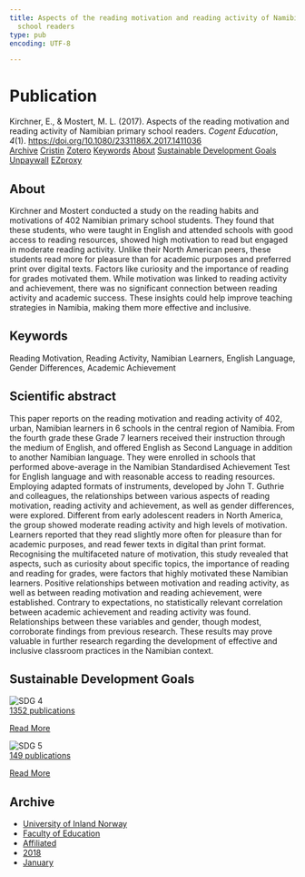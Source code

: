 ```yaml
---
title: Aspects of the reading motivation and reading activity of Namibian primary
  school readers
type: pub
encoding: UTF-8

---
```

<h1>Publication</h1>
<article id="csl-bib-container-GCUWF2PF" class="csl-bib-container">
  <div class="csl-bib-body"> <div class="csl-entry">Kirchner, E., &#38; Mostert, M. L. (2017). Aspects of the reading motivation and reading activity of Namibian primary school readers. <i>Cogent Education</i>, <i>4</i>(1). <a href="https://doi.org/10.1080/2331186X.2017.1411036">https://doi.org/10.1080/2331186X.2017.1411036</a></div> </div>
  <div class="csl-bib-buttons">
    <a href="#taxonomy-article-GCUWF2PF" alt="archive" class="csl-bib-button">Archive</a>
    <a href="https://app.cristin.no/results/show.jsf?id=1536097" alt="Cristin" class="csl-bib-button">Cristin</a>
    <a href="http://zotero.org/groups/5881554/items/GCUWF2PF" alt="Zotero" class="csl-bib-button">Zotero</a>
    <a href="#keywords-article-GCUWF2PF" alt="keywords" class="csl-bib-button">Keywords</a>
    <a href="#about-article-GCUWF2PF" alt="about_pub" class="csl-bib-button">About</a>
    <a href="#sdg-article-GCUWF2PF" alt="sdg" class="csl-bib-button">Sustainable Development Goals</a>
    <a href="https://doi.org/10.1080/2331186x.2017.1411036" alt="Unpaywall" class="csl-bib-button">Unpaywall</a>
    <a href="https://doi.org/10.1080/2331186x.2017.1411036" alt="EZproxy" class="csl-bib-button">EZproxy</a>
  </div>
  <div id="csl-bib-meta-container-GCUWF2PF"></div>
</article>
<div id="csl-bib-meta-GCUWF2PF" class="csl-bib-meta">
  <article id="about-article-GCUWF2PF" class="about_pub-article">
    <h1>About</h1>
    Kirchner and Mostert conducted a study on the reading habits and motivations of 402 Namibian primary school students. They found that these students, who were taught in English and attended schools with good access to reading resources, showed high motivation to read but engaged in moderate reading activity. Unlike their North American peers, these students read more for pleasure than for academic purposes and preferred print over digital texts. Factors like curiosity and the importance of reading for grades motivated them. While motivation was linked to reading activity and achievement, there was no significant connection between reading activity and academic success. These insights could help improve teaching strategies in Namibia, making them more effective and inclusive.
  </article>
  <article id="keywords-article-GCUWF2PF" class="keywords-article">
    <h1>Keywords</h1>
    Reading Motivation, Reading Activity, Namibian Learners, English Language, Gender Differences, Academic Achievement
  </article>
  <article id="abstract-article-GCUWF2PF" class="abstract-article">
    <h1>Scientific abstract</h1>
    This paper reports on the reading motivation and reading activity of 402, urban, Namibian learners in 6 schools in the central region of Namibia. From the fourth grade these Grade 7 learners received their instruction through the medium of English, and offered English as Second Language in addition to another Namibian language. They were enrolled in schools that performed above-average in the Namibian Standardised Achievement Test for English language and with reasonable access to reading resources. Employing adapted formats of instruments, developed by John T. Guthrie and colleagues, the relationships between various aspects of reading motivation, reading activity and achievement, as well as gender differences, were explored. Different from early adolescent readers in North America, the group showed moderate reading activity and high levels of motivation. Learners reported that they read slightly more often for pleasure than for academic purposes, and read fewer texts in digital than print format. Recognising the multifaceted nature of motivation, this study revealed that aspects, such as curiosity about specific topics, the importance of reading and reading for grades, were factors that highly motivated these Namibian learners. Positive relationships between motivation and reading activity, as well as between reading motivation and reading achievement, were established. Contrary to expectations, no statistically relevant correlation between academic achievement and reading activity was found. Relationships between these variables and gender, though modest, corroborate findings from previous research. These results may prove valuable in further research regarding the development of effective and inclusive classroom practices in the Namibian context.
  </article>
  <article id="sdg-article-GCUWF2PF" class="sdg-article">
    <h1>Sustainable Development Goals</h1>
    <div class="sdg-container"><div id="sdg4" class="sdg">
        <img src="{{< params subfolder >}}images/sdg/sdg04_en.png" class="image" alt="SDG 4">
        <div class="sdg-overlay">
          <a href="{{< params subfolder >}}en/archive/?sdg=4#archive" class="sdg-publication-count"><span>1352</span> publications</a>
          <p><a href="https://sdgs.un.org/goals/goal4" class="sdg-read-more">Read More</a></p>
        </div>
      </div> <div id="sdg5" class="sdg">
        <img src="{{< params subfolder >}}images/sdg/sdg05_en.png" class="image" alt="SDG 5">
        <div class="sdg-overlay">
          <a href="{{< params subfolder >}}en/archive/?sdg=5#archive" class="sdg-publication-count"><span>149</span> publications</a>
          <p><a href="https://sdgs.un.org/goals/goal5" class="sdg-read-more">Read More</a></p>
        </div>
      </div></div>
  </article>
  <article id="taxonomy-article-GCUWF2PF" class="taxonomy-article">
    <h1>Archive</h1>
    <ul>
      <li><a href="{{< params subfolder >}}en/archive/?key=3DCRN523">University of Inland Norway</a></li>
      <li><a href="{{< params subfolder >}}en/archive/?key=WYNZA47F">Faculty of Education</a></li>
      <li><a href="{{< params subfolder >}}en/archive/?key=2ZAN5K7T">Affiliated</a></li>
      <li><a href="{{< params subfolder >}}en/archive/?key=QU482WF9">2018</a></li>
      <li><a href="{{< params subfolder >}}en/archive/?key=EMYAFLYP">January</a></li>
    </ul>
  </article>
</div>
